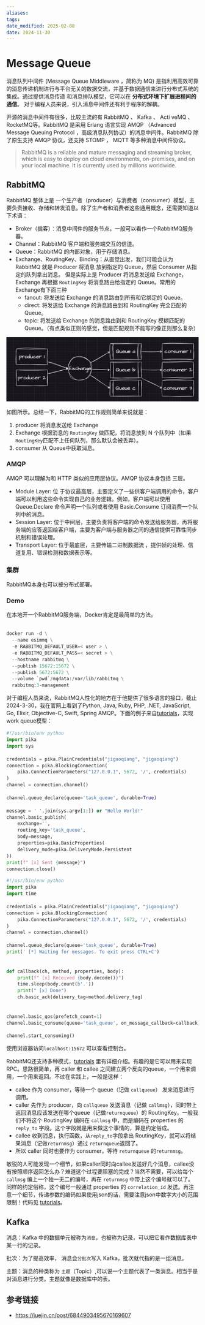 ```yaml
---
aliases: 
tags: 
date_modified: 2025-02-08
date: 2024-11-30
---
```


# Message Queue

消息队列中间件 (Message Queue Middleware ，简称为 MQ) 是指利用高效可靠的消息传递机制进行与平台无关的数据交流，并基于数据通信来进行分布式系统的集成。通过提供消息传递 和消息排队模型，它可以在 **分布式环境下扩展进程间的通信**。 对于编程人员来说，引入消息中间件还有利于程序的解耦。

开源的消息中间件有很多，比较主流的有 RabbitMQ 、 Kafka 、 Acti veMQ 、 RocketMQ等。RabbitMQ 是采用 Erlang 语言实现 AMQP （Advanced Message Queuing Protocol ，高级消息队列协议）的消息中间件。RabbitMQ 除了原生支持 AMQP 协议，还支持 STOMP ， MQTT 等多种消息中间件协议。

> RabbitMQ is a reliable and mature messaging and streaming broker, which is easy to deploy on cloud environments, on-premises, and on your local machine. It is currently used by millions worldwide.

## RabbitMQ

RabbitMQ 整体上是 一个生产者（producer）与消费者（consumer）模型，主要负责接收、存储和转发消息。除了生产者和消费者这些通用概念，还需要知道以下术语：

- Broker（掮客）：消息中间件的服务节点。一般可以看作一个RabbitMQ服务器。
- Channel：RabbitMQ 客户端和服务端交互的信道。
- Queue：RabbitMQ 的内部对象，用于存储消息。
- Exchange、RoutingKey、Binding：从直觉出发，我们可能会认为 RabbitMQ 就是 Producer 将消息 放到指定的 Queue，然后 Consumer 从指定的队列拿出消息。 但是实际上是 Producer 将消息发送给 Exchange， Exchange 再根据 `RoutingKey` 将消息路由给指定的 Queue。常用的Exchange有下面三种
    - fanout: 将发送给 Exchange 的消息路由到所有和它绑定的 Queue。
    - direct: 将发送给 Exchange 的消息路由到和 RoutingKey 完全匹配的 Queue。
    - topic: 将发送给 Exchange 的消息路由到和 RoutingKey 模糊匹配的 Queue。（有点类似正则的感觉，但是匹配规则不能写的像正则那么复杂）

![](../../static/Pasted%20image%2020240330114846.png)

如图所示。总结一下，RabbitMQ的工作规则简单来说就是：

1. producer 将消息发送给 Exchange
2. Exchange 根据消息的 `RoutingKey` 做匹配，将消息放到 N 个队列中（如果`RoutingKey`匹配不上任何队列，那么默认会被丢弃）。
3. consumer 从 Queue中获取消息。

### AMQP

AMQP 可以理解为和 HTTP 类似的应用层协议。AMQP 协议本身包括 三层。

- Module Layer: 位 于协议最高层，主要定义了一些供客户端调用的命令，客户端可以利用这些命令实现自己的业务逻辑。例如，客户端可以使用 Queue.Declare 命令声明一个队列或者使用 Basic.Consume 订阅消费一个队列中的消息。
- Session Layer: 位于中间层，主要负责将客户端的命令发送给服务器，再将服务端的应答返回给客户端，主要为客户端与服务器之间的通信提供可靠性同步机制和错误处理。
- Transport Layer: 位于最底层，主要传输二进制数据流 ，提供帧的处理、信道复用、错误检测和数据表示等。

### 集群

RabbitMQ本身也可以被分布式部署。

### Demo

在本地开一个RabbitMQ服务端，Docker肯定是最简单的方法。

```python

docker run -d \
  --name esimmq \
  -e RABBITMQ_DEFAULT_USER=< user > \
  -e RABBITMQ_DEFAULT_PASS=< secret > \
  --hostname rabbitmq \
  --publish 15672:15672 \
  --publish 5672:5672 \
  --volume `pwd`/mqdata:/var/lib/rabbitmq \
  rabbitmq:3-management
```

对于编程人员来说，RabbitMQ人性化的地方在于他提供了很多语言的接口，截止2024-3-30，我在官网上看到了Python, Java, Ruby, PHP, .NET, JavaScript, Go, Elixir, Objective-C, Swift, Spring AMQP。下面的例子来自[tutorials](https://www.rabbitmq.com/tutorials)，实现work queue模型：

```python
#!/usr/bin/env python  
import pika  
import sys  
  
credentials = pika.PlainCredentials("jigaoqiang", "jigaoqiang")
connection = pika.BlockingConnection(
    pika.ConnectionParameters("127.0.0.1", 5672, '/', credentials)
)
channel = connection.channel() 

channel.queue_declare(queue='task_queue', durable=True)  
  
message = ' '.join(sys.argv[1:]) or "Hello World!"  
channel.basic_publish(  
    exchange='',  
    routing_key='task_queue',  
    body=message,  
    properties=pika.BasicProperties(  
    delivery_mode=pika.DeliveryMode.Persistent  
))  
print(f" [x] Sent {message}")  
connection.close()
```

```python
#!/usr/bin/env python
import pika
import time

credentials = pika.PlainCredentials("jigaoqiang", "jigaoqiang")
connection = pika.BlockingConnection(
    pika.ConnectionParameters("127.0.0.1", 5672, '/', credentials)
)
channel = connection.channel()

channel.queue_declare(queue='task_queue', durable=True)
print(' [*] Waiting for messages. To exit press CTRL+C')


def callback(ch, method, properties, body):
    print(f" [x] Received {body.decode()}")
    time.sleep(body.count(b'.'))
    print(" [x] Done")
    ch.basic_ack(delivery_tag=method.delivery_tag)


channel.basic_qos(prefetch_count=1)
channel.basic_consume(queue='task_queue', on_message_callback=callback)

channel.start_consuming()
```

使用浏览器访问`localhost:15672` 可以查看控制台。

RabbitMQ还支持多种模式，[tutorials](https://www.rabbitmq.com/tutorials) 里有详细介绍。有趣的是它可以用来实现RPC。思路很简单，再 caller 和 callee 之间建立两个反向的queue，一个用来调用，一个用来返回。不过在实践上，一般是这样：

- callee 作为 consumer，等待一个 queue（记做 `callqueue`） 发来消息进行调用。
- caller 先作为 producer，向 `callqueue` 发送消息（记做 `callmsg`），同时带上返回消息应该发送在哪个queue（记做`returnqueue`）的 RoutingKey。一般我们不将这个 RoutingKey 编码在 `callmsg` 中，而是编码在 properties 的 `reply_to` 字段。这个字段就是用来做这个事情的，算是约定俗成。
- callee 收到消息，执行函数，从`reply_to`字段拿出 RoutingKey，就可以将结果消息（记做`returnmsg`）通过 `returnqueue`返回了。
- 所以 caller 同时也要作为 consumer，等待 `returnqueue` 的`returnmsg`。

敏锐的人可能发现一个细节，如果caller同时向callee发送好几个消息，callee没有按照顺序返回怎么办？难道这个过程要阻塞的完成？当然不需要，可以给每个 `callmsg` 编上一个独一无二的编号，再在 `returnmsg` 中带上这个编号就可以了。同样的约定俗称，这个编号一般通过 properties 的 `correlation_id` 发送。再注意一个细节，传递参数的编码如果使用json的话，需要注意json中数字大小的范围限制！代码见 [tutorials](https://www.rabbitmq.com/tutorials)。

## Kafka

消息：Kafka 中的数据单元被称为`消息`，也被称为记录，可以把它看作数据库表中某一行的记录。

批次：为了提高效率， 消息会`分批次`写入 Kafka，批次就代指的是一组消息。

主题：消息的种类称为 `主题`（Topic）,可以说一个主题代表了一类消息。相当于是对消息进行分类。主题就像是数据库中的表。

## 参考链接

- <https://juejin.cn/post/6844903495670169607>  
